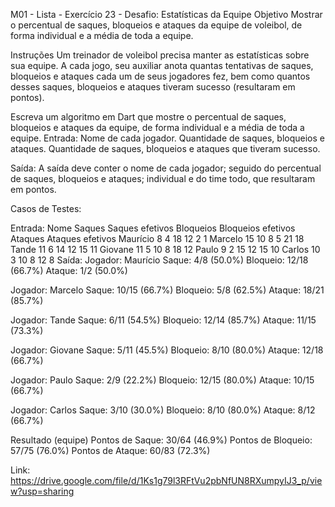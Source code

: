 
M01 - Lista - Exercício 23 - Desafio: Estatísticas da Equipe
Objetivo
Mostrar o percentual de saques, bloqueios e ataques da equipe de voleibol, de forma individual e a média de toda a equipe.

Instruções
Um treinador de voleibol precisa manter as estatísticas sobre sua equipe. A cada jogo, seu auxiliar anota quantas tentativas de saques, bloqueios e ataques cada um de seus jogadores fez, bem como quantos desses saques, bloqueios e ataques tiveram sucesso (resultaram em pontos).

Escreva um algoritmo em Dart que mostre o percentual de saques, bloqueios e ataques da equipe, de forma individual e a média de toda a equipe.
Entrada:
  Nome de cada jogador.
  Quantidade de saques, bloqueios e ataques.
  Quantidade de saques, bloqueios e ataques que tiveram sucesso.
  
Saída:
  A saída deve conter o nome de cada jogador;
  seguido do percentual de saques, bloqueios  e ataques;
  individual e do time todo, que resultaram em pontos.
  
Casos de Testes:

Entrada:
Nome	Saques	Saques efetivos	Bloqueios	Bloqueios efetivos	Ataques	Ataques efetivos
Maurício	8	4	18	12	2	1
Marcelo	15	10	8	5	21	18
Tande	11	6	14	12	15	11
Giovane	11	5	10	8	18	12
Paulo	9	2	15	12	15	10
Carlos	10	3	10	8	12	8
Saída:
Jogador: Maurício
Saque: 4/8 (50.0%)
Bloqueio: 12/18 (66.7%)
Ataque: 1/2 (50.0%)

Jogador: Marcelo
Saque: 10/15 (66.7%)
Bloqueio: 5/8 (62.5%)
Ataque: 18/21 (85.7%)

Jogador: Tande
Saque: 6/11 (54.5%)
Bloqueio: 12/14 (85.7%)
Ataque: 11/15 (73.3%)

Jogador: Giovane
Saque: 5/11 (45.5%)
Bloqueio: 8/10 (80.0%)
Ataque: 12/18 (66.7%)

Jogador: Paulo
Saque: 2/9 (22.2%)
Bloqueio: 12/15 (80.0%)
Ataque: 10/15 (66.7%)

Jogador: Carlos
Saque: 3/10 (30.0%)
Bloqueio: 8/10 (80.0%)
Ataque: 8/12 (66.7%)

Resultado (equipe)
Pontos de Saque: 30/64 (46.9%)
Pontos de Bloqueio: 57/75 (76.0%)
Pontos de Ataque: 60/83 (72.3%)

Link: https://drive.google.com/file/d/1Ks1g79l3RFtVu2pbNfUN8RXumpyIJ3_p/view?usp=sharing